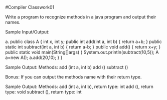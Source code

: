 #Compiler Classwork01

Write a program to recognize methods in a java program and output their names.

Sample Input/Output:

a. 
public class A {
int x, int y;
public int add(int a, int b)
{
  return a+b;
}
  public static int subtract(int a, int b)
{
  return a-b;
}
  public void add()
{
  return x+y;
}
public static void main(String[]args) {
  System.out.println(subtract(10,5));
  A a=new A();
  a.add(20,10);
}
}

Sample Output:
Methods:
add (int a, int b)
add ()
subtract ()


Bonus: If you can output the methods name with their return type.

Sample Output:
Methods:
add (int a, int b), return type: int
add (), return type: void
subtract (), return type: int

